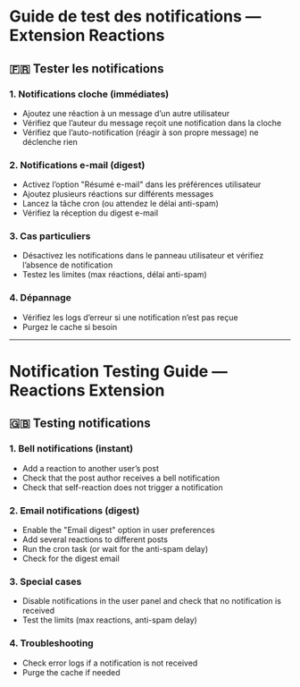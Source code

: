 # Guide de test des notifications — Extension Reactions

## 🇫🇷 Tester les notifications

### 1. Notifications cloche (immédiates)
- Ajoutez une réaction à un message d’un autre utilisateur
- Vérifiez que l’auteur du message reçoit une notification dans la cloche
- Vérifiez que l’auto-notification (réagir à son propre message) ne déclenche rien

### 2. Notifications e-mail (digest)
- Activez l’option "Résumé e-mail" dans les préférences utilisateur
- Ajoutez plusieurs réactions sur différents messages
- Lancez la tâche cron (ou attendez le délai anti-spam)
- Vérifiez la réception du digest e-mail

### 3. Cas particuliers
- Désactivez les notifications dans le panneau utilisateur et vérifiez l’absence de notification
- Testez les limites (max réactions, délai anti-spam)

### 4. Dépannage
- Vérifiez les logs d’erreur si une notification n’est pas reçue
- Purgez le cache si besoin

---

# Notification Testing Guide — Reactions Extension

## 🇬🇧 Testing notifications

### 1. Bell notifications (instant)
- Add a reaction to another user’s post
- Check that the post author receives a bell notification
- Check that self-reaction does not trigger a notification

### 2. Email notifications (digest)
- Enable the "Email digest" option in user preferences
- Add several reactions to different posts
- Run the cron task (or wait for the anti-spam delay)
- Check for the digest email

### 3. Special cases
- Disable notifications in the user panel and check that no notification is received
- Test the limits (max reactions, anti-spam delay)

### 4. Troubleshooting
- Check error logs if a notification is not received
- Purge the cache if needed
